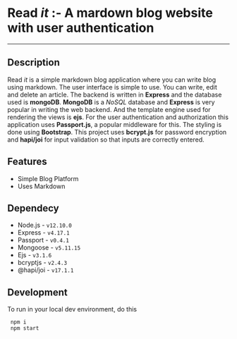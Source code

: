 # Read _it_ :- A mardown blog website with user authentication

---

## Description

Read _it_ is a simple markdown blog application where you can write blog using markdown. The user interface is simple to use. You can write, edit and delete an article.
The backend is written in **Express** and the database used is **mongoDB**. **MongoDB** is a *NoSQL* database and **Express** is very popular in writing the web backend. And the template engine used for rendering the views is **ejs**. For the user authentication and authorization this application uses **Passport.js**, a popular middleware for this. The styling is done using **Bootstrap**. This project uses **bcrypt.js** for password encryption and **hapi/joi** for input validation so that inputs are correctly entered.

## Features
 - Simple Blog Platform 
 - Uses Markdown
 
 ## Dependecy
  - Node.js - `v12.10.0`
  - Express - `v4.17.1`
  - Passport - `v0.4.1`
  - Mongoose - `v5.11.15`
  - Ejs - `v3.1.6`
  - bcryptjs - `v2.4.3`
  - @hapi/joi - `v17.1.1`
  
  
  ## Development 
  To run in your local dev environment, do this
  ```shell
   npm i
   npm start
   ```
